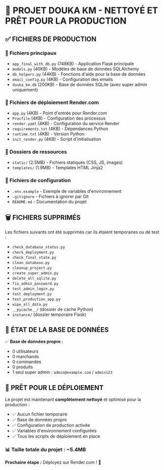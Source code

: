 # 🎉 PROJET DOUKA KM - NETTOYÉ ET PRÊT POUR LA PRODUCTION

## ✅ FICHIERS DE PRODUCTION

### 📱 Fichiers principaux
- `app_final_with_db.py` (748KB) - Application Flask principale
- `models.py` (40KB) - Modèles de base de données SQLAlchemy
- `db_helpers.py` (44KB) - Fonctions d'aide pour la base de données
- `email_config.py` (4KB) - Configuration des emails
- `douka_km.db` (200KB) - Base de données SQLite (avec super admin uniquement)

### 🚀 Fichiers de déploiement Render.com
- `app.py` (4KB) - Point d'entrée pour Render.com
- `Procfile` (4KB) - Configuration des processus
- `render.yaml` (4KB) - Configuration du service Render
- `requirements.txt` (4KB) - Dépendances Python
- `runtime.txt` (4KB) - Version Python
- `init_render.py` (4KB) - Script d'initialisation

### 📁 Dossiers de ressources
- `static/` (2.5MB) - Fichiers statiques (CSS, JS, images)
- `templates/` (1.9MB) - Templates HTML Jinja2

### 📄 Fichiers de configuration
- `.env.example` - Exemple de variables d'environnement
- `.gitignore` - Fichiers à ignorer par Git
- `README.md` - Documentation du projet

## 🗑️ FICHIERS SUPPRIMÉS

Les fichiers suivants ont été supprimés car ils étaient temporaires ou de test :
- `check_database_status.py`
- `check_deployment.py`
- `check_final_state.py`
- `clean_database.py`
- `cleanup_project.py`
- `create_super_admin.py`
- `delete_all_sqlite.py`
- `fix_admin_password.py`
- `test_admin_login.py`
- `test_deployment.py`
- `test_production_app.py`
- `wipe_all_data.py`
- `__pycache__/` (dossier de cache Python)
- `instance/` (dossier temporaire Flask)

## 🔐 ÉTAT DE LA BASE DE DONNÉES

✅ **Base de données propre :**
- 0 utilisateurs
- 0 marchands
- 0 commandes
- 0 produits
- 1 seul super admin : `admin@example.com` / `admin123`

## 🚀 PRÊT POUR LE DÉPLOIEMENT

Le projet est maintenant **complètement nettoyé** et optimisé pour la production :
- ✅ Aucun fichier temporaire
- ✅ Base de données propre
- ✅ Configuration de production activée
- ✅ Variables d'environnement configurées
- ✅ Tous les scripts de déploiement en place

### 📊 Taille totale du projet : ~5.4MB

**Prochaine étape :** Déployez sur Render.com ! 🌟
